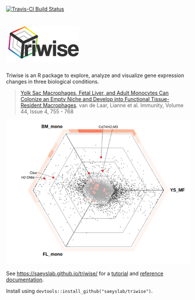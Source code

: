 [![Travis-CI Build Status](https://travis-ci.org/Zouter/triwise.svg?branch=master)](https://travis-ci.org/Zouter/triwise)

# <img src="logo.png" width="200">

Triwise is an R package to explore, analyze and visualize gene expression changes in three biological conditions.

> [Yolk Sac Macrophages, Fetal Liver, and Adult Monocytes Can Colonize an Empty Niche and Develop into Functional Tissue-Resident Macrophages](http://dx.doi.org/10.1016/j.immuni.2016.02.017). van de Laar, Lianne et al. Immunity, Volume 44, Issue 4, 755 - 768

![interactive triwise plot](interactive.png "Interactive triwise plot")

See https://saeyslab.github.io/triwise/ for a [tutorial](https://zouter.github.io/triwise/vignette.html) and [reference documentation](https://zouter.github.io/triwise/rd.html).

Install using `devtools::install_github("saeyslab/triwise")`.
